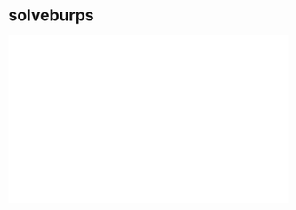# solveburps

![Alt text](https://github.com/Warning17/solveburps/blob/b47b3f770bc17cedb2a463c0cf95e40debf65c8c/carbon.svg)
